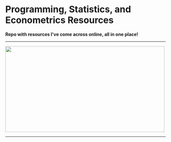 # Programming, Statistics, and Econometrics Resources
**Repo with resources I've come across online, all in one place!**

--- 
<img src="Images/thumbnail.png" width="500" height="270" /> 

---  
